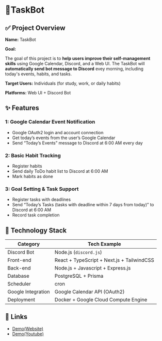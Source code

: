 # **🤖TaskBot**

## **✅ Project Overview**

**Name:** TaskBot

**Goal:**

The goal of this project is to **help users improve their self-management skills** using Google Calendar, Discord, and a Web UI. The TaskBot will **automatically send bot message to Discord** evey morning, including today's events, habits, and tasks.

**Target Users:** Individuals (for study, work, or daily habits)

**Platforms:** Web UI + Discord Bot

## **✨ Features**

### **1: Google Calendar Event Notification**

- Google OAuth2 login and account connection
- Get today’s events from the user’s Google Calendar
- Send “Today’s Events” message to Discord at 6:00 AM every day

### **2: Basic Habit Tracking**

- Register habits
- Send daily ToDo habit list to Discord at 6:00 AM
- Mark habits as done

### **3: Goal Setting & Task Support**

- Register tasks with deadlines
- Send “Today’s Tasks (tasks with deadline within 7 days from today)” to Discord at 6:00 AM
- Record task completion

## **🔧 Technology Stack**

| **Category** | **Tech Example** |
| --- | --- |
| Discord Bot | Node.js (`discord.js`) |
| Front-end | React + TypeScript + Next.js + TailwindCSS |
| Back-end | Node.js + Javascript + Express.js |
| Database | PostgreSQL + Prisma |
| Scheduler | cron |
| Google Integration | Google Calendar API (OAuth2) |
| Deployment | Docker + Google Cloud Compute Engine |

## **🔗 Links**

- [Demo(Website)](https://taskbot.misatosan.com/)
- [Demo(Youtube)](https://www.youtube.com/watch?v=b9PKrZLI4pE)